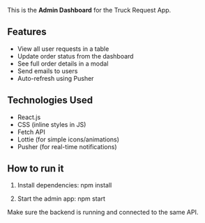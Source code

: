 

This is the **Admin Dashboard** for the Truck Request App.

## Features
- View all user requests in a table
- Update order status from the dashboard
- See full order details in a modal
- Send emails to users
- Auto-refresh using Pusher


## Technologies Used
- React.js
- CSS (inline styles in JS)
- Fetch API
- Lottie (for simple icons/animations)
- Pusher (for real-time notifications)


## How to run it
1. Install dependencies:
npm install

 2. Start the admin app:
npm start

Make sure the backend is running and connected to the same API.

